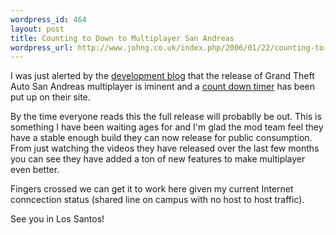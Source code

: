 ```yaml
--- 
wordpress_id: 464
layout: post
title: Counting to Down to Multiplayer San Andreas
wordpress_url: http://www.johng.co.uk/index.php/2006/01/22/counting-to-down-to-multiplayer-san-andreas/
---
```

I was just alerted by the <a href="http://www.mtavc.com/blog/index.php?mode=viewid&post_id=86">development blog</a> that the release of Grand Theft Auto San Andreas multiplayer is iminent and a <a href="http://light.mtavc.com/">count down timer</a> has been put up on their site.

By the time everyone reads this the full release will probablly be out. This is something I have been waiting ages for and I'm glad the mod team feel they have a stable enough build they can now release for public consumption. From just watching the videos they have released over the last few months you can see they have added a ton of new features to make multiplayer even better.

Fingers crossed we can get it to work here given my current Internet conncection status (shared line on campus with no host to host traffic).

See you in Los Santos!
